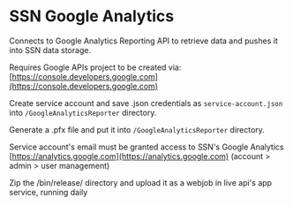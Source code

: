 # SSN Google Analytics

Connects to Google Analytics Reporting API to retrieve data and pushes it into SSN data storage.

Requires Google APIs project to be created via: [https://console.developers.google.com](https://console.developers.google.com)

Create service account and save .json credentials as `service-account.json` into `/GoogleAnalyticsReporter` directory.

Generate a .pfx file and put it into `/GoogleAnalyticsReporter` directory.

Service account's email must be granted access to SSN's Google Analytics [https://analytics.google.com](https://analytics.google.com) (account > admin > user management)

Zip the /bin/release/ directory and upload it as a webjob in live api's app service, running daily
